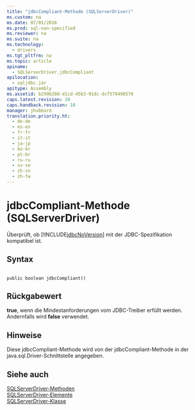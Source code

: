 ```yaml
---
title: "jdbcCompliant-Methode (SQLServerDriver)"
ms.custom: na
ms.date: 07/01/2016
ms.prod: sql-non-specified
ms.reviewer: na
ms.suite: na
ms.technology: 
  - drivers
ms.tgt_pltfrm: na
ms.topic: article
apiname: 
  - SQLServerDriver.jdbcCompliant
apilocation: 
  - sqljdbc.jar
apitype: Assembly
ms.assetid: b299b20d-d1cd-45b3-91dc-dcf579498570
caps.latest.revision: 10
caps.handback.revision: 10
manager: jhubbard
translation.priority.ht: 
  - de-de
  - es-es
  - fr-fr
  - it-it
  - ja-jp
  - ko-kr
  - pt-br
  - ru-ru
  - sv-se
  - zh-cn
  - zh-tw
---
```

# jdbcCompliant-Methode (SQLServerDriver)
  Überprüft, ob [!INCLUDE[jdbcNoVersion](../content/includes/jdbcNoVersion_md.md)] mit der JDBC\-Spezifikation kompatibel ist.  
  
## Syntax  
  
```  
  
public boolean jdbcCompliant()  
```  
  
## Rückgabewert  
 **true**, wenn die Mindestanforderungen vom JDBC\-Treiber erfüllt werden. Andernfalls wird **false** verwendet.  
  
## Hinweise  
 Diese jdbcCompliant\-Methode wird von der jdbcCompliant\-Methode in der java.sql.Driver\-Schnittstelle angegeben.  
  
## Siehe auch  
 [SQLServerDriver-Methoden](../content/SQLServerDriver-Methods.md)   
 [SQLServerDriver-Elemente](../content/SQLServerDriver-Members.md)   
 [SQLServerDriver-Klasse](../content/SQLServerDriver-Class.md)  
  
  